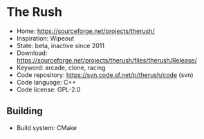 # The Rush

- Home: https://sourceforge.net/projects/therush/
- Inspiration: Wipeout
- State: beta, inactive since 2011
- Download: https://sourceforge.net/projects/therush/files/therush/Release/
- Keyword: arcade, clone, racing
- Code repository: https://svn.code.sf.net/p/therush/code (svn)
- Code language: C++
- Code license: GPL-2.0

## Building

- Build system: CMake
